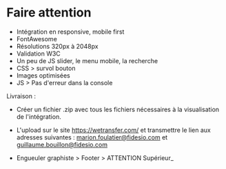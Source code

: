# Faire attention

- Intégration en responsive, mobile first
- FontAwesome
- Résolutions 320px à 2048px
- Validation W3C
- Un peu de JS slider, le menu mobile, la recherche
- CSS > survol bouton
- Images optimisées
- JS > Pas d'erreur dans la console

Livraison :

- Créer un fichier .zip avec tous les fichiers nécessaires à la visualisation de l'intégration.
- L'upload sur le site https://wetransfer.com/ et transmettre le lien aux adresses suivantes : marion.foulatier@fidesio.com et guillaume.bouillon@fidesio.com

- Engueuler graphiste > Footer > ATTENTION Supérieur_